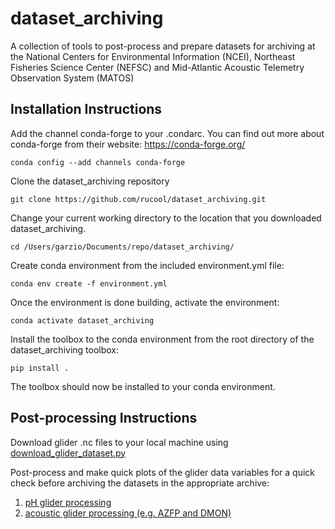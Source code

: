 # dataset_archiving
A collection of tools to post-process and prepare datasets for archiving at the National Centers for Environmental Information (NCEI), Northeast Fisheries Science Center (NEFSC) and Mid-Atlantic Acoustic Telemetry Observation System (MATOS)

## Installation Instructions
Add the channel conda-forge to your .condarc. You can find out more about conda-forge from their website: https://conda-forge.org/

`conda config --add channels conda-forge`

Clone the dataset_archiving repository

`git clone https://github.com/rucool/dataset_archiving.git`

Change your current working directory to the location that you downloaded dataset_archiving. 

`cd /Users/garzio/Documents/repo/dataset_archiving/`

Create conda environment from the included environment.yml file:

`conda env create -f environment.yml`

Once the environment is done building, activate the environment:

`conda activate dataset_archiving`

Install the toolbox to the conda environment from the root directory of the dataset_archiving toolbox:

`pip install .`

The toolbox should now be installed to your conda environment.

## Post-processing Instructions

Download glider .nc files to your local machine using [download_glider_dataset.py](https://github.com/rucool/dataset_archiving/blob/master/download_glider_dataset.py)

Post-process and make quick plots of the glider data variables for a quick check before archiving the datasets in the appropriate archive:
1. [pH glider processing](https://github.com/rucool/dataset_archiving/tree/master/pH_glider)
2. [acoustic glider processing (e.g. AZFP and DMON)](https://github.com/rucool/dataset_archiving/tree/master/acoustics_glider)
